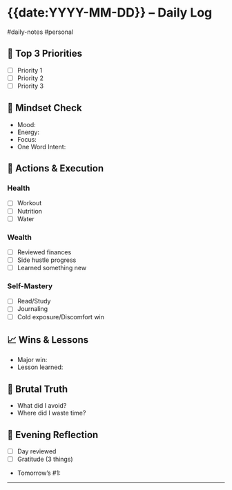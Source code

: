 # {{date:YYYY-MM-DD}} – Daily Log
#daily-notes #personal

## 🔁 Top 3 Priorities
- [ ] Priority 1
- [ ] Priority 2
- [ ] Priority 3

## 🧠 Mindset Check
- Mood: 
- Energy: 
- Focus: 
- One Word Intent:

## 💪 Actions & Execution
### Health
- [ ] Workout
- [ ] Nutrition
- [ ] Water

### Wealth
- [ ] Reviewed finances
- [ ] Side hustle progress
- [ ] Learned something new

### Self-Mastery
- [ ] Read/Study
- [ ] Journaling
- [ ] Cold exposure/Discomfort win

## 📈 Wins & Lessons
- Major win:
- Lesson learned:

## 🤬 Brutal Truth
- What did I avoid?
- Where did I waste time?

## 🧹 Evening Reflection
- [ ] Day reviewed
- [ ] Gratitude (3 things)
- Tomorrow’s #1:

---
